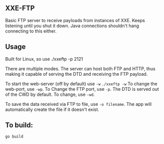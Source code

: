 XXE-FTP
----

Basic FTP server to receive payloads from instances of XXE. Keeps listening until you shut it down. Java connections shouldn't hang connecting to this either.

Usage
---
Built for Linux, so use ./xxeftp -p 2121

There are multiple modes. The server can host both FTP and HTTP, thus making it capable of serving the DTD and receiving the FTP payload.

To start the web-server (off by default) use `-w`
``` ./xxeftp -w ```
To change the web-port, use `-wp`. To Change the FTP port, use `-p`. The DTD is served out of the CWD by default. To change, use `-wd`.

To save the data received via FTP to file, use `-o filename`. The app will automatically create the file if it doesn't exist.


To build:
---
``` go build ```


